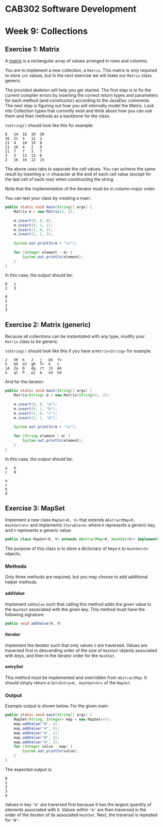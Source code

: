 CAB302 Software Development
===========================

# Week 9: Collections



## Exercise 1: Matrix

A [matrix](https://en.wikipedia.org/wiki/Matrix_(mathematics)) is a rectangular array of values arranged in rows and columns.

You are to implement a new collection, a `Matrix`. This matrix is only required to store `int` values, but in the next exercise we will make our `Matrix` class generic.

The provided skeleton will help you get started. The first step is to fix the current compiler errors by inserting the correct return types and parameters for each method (and constructor) according to the JavaDoc comments. The next step is figuring out how you will internally model the Matrix. Look into Collection types that currently exist and think about how you can use them and their methods as a backbone for the class.

`toString()` should look like this for example:

```
8	14	16	10	20
16	21	4	12	2
21	4	10	19	8
21	16	4	2	9
21	7	7	3	7
3	3	13	13	6
2	16	16	12	15
```

The above uses tabs to separate the cell values. You can achieve the same result by inserting a `\t` character at the end of each cell value (except for the last cell of each row) when constructing the string.

Note that the implementation of the iterator must be in column-major order.

You can test your class by creating a main:

```java
public static void main(String[] args) {
    Matrix m = new Matrix(2, 2);
	
    m.insert(0, 0, 0);
    m.insert(0, 1, 1);
    m.insert(1, 0, 2);
    m.insert(1, 1, 3);
	
    System.out.println(m + "\n");
	
    for (Integer element : m) {
        System.out.println(element);
    }
}
```

In this case, the output should be:

```
0	1
2	3
	
0
2
1
3
```


## Exercise 2: Matrix (generic)

Because all collections can be instantiated with any type, modify your `Matrix` class to be generic.

`toString()` should look like this if you have a `Matrix<String>` for example. 

```
J	VK	k	J	j	bX	fv
h	bO	UJ	gR	Tr	k	t
jA	Za	D	dg	rt	jh	AX
o	ql	P	pj	A	nd	hd
```

And for the iterator:

```java
public static void main(String[] args) {
    Matrix<String> m = new Matrix<String>(2, 2);
	
    m.insert(0, 0, "a");
    m.insert(0, 1, "b");
    m.insert(1, 0, "c");
    m.insert(1, 1, "d");
	
    System.out.println(m + "\n");
	
    for (String element : m) {
        System.out.println(element);
    }
}
```

In this case, the output should be:

```
a	b
c	d
	
a
c
b
d
```

## Exercise 3: MapSet

Implement a new class `MapSet<K, V>` that extends `AbstractMap<K, HashSet<V>>` and implements `Iterable<V>` where `K` represents a generic key, and `V` represents a generic value:

```Java
public class MapSet<K, V> extends AbstractMap<K, HashSet<V>> implements Iterable<V>
```

The purpose of this class is to store a dictionary of keys `K` to `HashSet<V>` objects.

### Methods

Only three methods are required, but you may choose to add additional helper methods.

#### addValue

Implement `addValue` such that calling this method adds the given value to the `HashSet` associated with the given key. This method must have the following signature:

```Java
public void addValue(K, V)
```

#### iterator

Implement the iterator such that only values `V` are traversed. Values are traversed first in descending order of the size of `HashSet` objects associated with keys, and then in the iterator order for the `HashSet`.

#### entrySet

This method must be implemented and overridden from `AbstractMap`. It should simply return a `Set<Entry<K, HashSet<V>>` of the `MapSet`.

### Output

Example output is shown below. For the given main:

```java
public static void main(String[] args) {
    MapSet<String, Integer> map = new MapSet<>();
    map.addValue("B", 4);
    map.addValue("A", 0);
    map.addValue("A", 1);
    map.addValue("B", 3);
    map.addValue("A", 2);
    for (Integer value : map) {
        System.out.println(value);
    }
}
```

The expected output is:

```
0
1
2
3
4
```

Values in key `"A"`  are traversed first because it has the largest quantity of elements associated with it. Values within `"A"` are then traversed in the order of the iterator of its associated `HashSet`. Next, the traversal is repeated for `"B"`.
